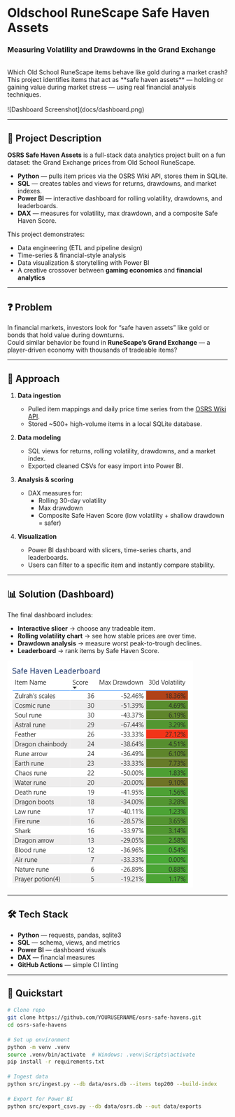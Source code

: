 # Oldschool RuneScape Safe Haven Assets
### Measuring Volatility and Drawdowns in the Grand Exchange
<br>
Which Old School RuneScape items behave like gold during a market crash?  
This project identifies items that act as **safe haven assets** — holding or gaining value during market stress — using real financial analysis techniques.
<br><br>
![Dashboard Screenshot](docs/dashboard.png)

---

## 📄 Project Description
**OSRS Safe Haven Assets** is a full-stack data analytics project built on a fun dataset: the Grand Exchange prices from Old School RuneScape.  

- **Python** — pulls item prices via the OSRS Wiki API, stores them in SQLite.  
- **SQL** — creates tables and views for returns, drawdowns, and market indexes.  
- **Power BI** — interactive dashboard for rolling volatility, drawdowns, and leaderboards.  
- **DAX** — measures for volatility, max drawdown, and a composite Safe Haven Score.  

This project demonstrates:  
- Data engineering (ETL and pipeline design)  
- Time-series & financial-style analysis  
- Data visualization & storytelling with Power BI  
- A creative crossover between **gaming economics** and **financial analytics**  

---

## ❓ Problem
In financial markets, investors look for “safe haven assets” like gold or bonds that hold value during downturns.  
Could similar behavior be found in **RuneScape’s Grand Exchange** — a player-driven economy with thousands of tradeable items?

---

## 🔎 Approach
1. **Data ingestion**  
   - Pulled item mappings and daily price time series from the [OSRS Wiki API](https://prices.runescape.wiki/).  
   - Stored ~500+ high-volume items in a local SQLite database.  

2. **Data modeling**  
   - SQL views for returns, rolling volatility, drawdowns, and a market index.  
   - Exported cleaned CSVs for easy import into Power BI.  

3. **Analysis & scoring**  
   - DAX measures for:  
     - Rolling 30-day volatility  
     - Max drawdown  
     - Composite Safe Haven Score (low volatility + shallow drawdown = safer)  

4. **Visualization**  
   - Power BI dashboard with slicers, time-series charts, and leaderboards.  
   - Users can filter to a specific item and instantly compare stability.  

---

## 📊 Solution (Dashboard)
The final dashboard includes:  
- **Interactive slicer** → choose any tradeable item.  
- **Rolling volatility chart** → see how stable prices are over time.  
- **Drawdown analysis** → measure worst peak-to-trough declines.  
- **Leaderboard** → rank items by Safe Haven Score.  

![Leaderboard Screenshot](docs/leaderboard.png)

---

## 🛠️ Tech Stack
- **Python** — requests, pandas, sqlite3  
- **SQL** — schema, views, and metrics  
- **Power BI** — dashboard visuals  
- **DAX** — financial measures  
- **GitHub Actions** — simple CI linting  

---

## 🚀 Quickstart
```bash
# Clone repo
git clone https://github.com/YOURUSERNAME/osrs-safe-havens.git
cd osrs-safe-havens

# Set up environment
python -m venv .venv
source .venv/bin/activate  # Windows: .venv\Scripts\activate
pip install -r requirements.txt

# Ingest data
python src/ingest.py --db data/osrs.db --items top200 --build-index

# Export for Power BI
python src/export_csvs.py --db data/osrs.db --out data/exports
